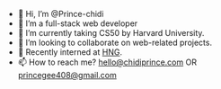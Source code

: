 - 👋 Hi, I’m @Prince-chidi
- 👀 I’m a full-stack web developer
- 🌱 I’m currently taking CS50 by Harvard University.
- 💞️ I’m looking to collaborate on web-related projects.
- 🏢 Recently interned at [HNG](https://hng.tech).
- 📫 How to reach me? hello@chidiprince.com OR princegee408@gmail.com
